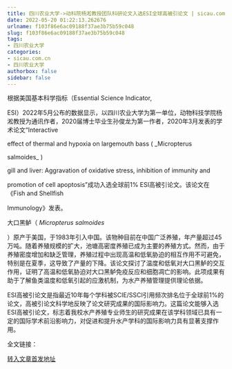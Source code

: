 ```yaml
---
title: 四川农业大学->动科院杨淞教授团队科研论文入选ESI全球高被引论文 | sicau.com.cn
date: 2022-05-20 01:22:13.262676
urlname: f103f86e6ac09188f37ae3b75b59c048
slug: f103f86e6ac09188f37ae3b75b59c048
tags: 
- 四川农业大学
categories:
- sicau.com.cn
- 四川农业大学
authorbox: false
sidebar: false
---
```

根据美国基本科学指标（Essential Science Indicator,

ESI）2022年5月公布的数据显示，以四川农业大学为第一单位，动物科技学院杨淞教授为通讯作者，2020届博士毕业生孙俊龙为第一作者，2020年3月发表的学术论文“Interactive

effect of thermal and hypoxia on largemouth bass ( _Micropterus 
<!--more-->
salmoides_ )

gill and liver: Aggravation of oxidative stress, inhibition of immunity and

promotion of cell apoptosis”成功入选全球前1% ESI高被引论文。该论文在《Fish and Shellfish

Immunology》发表。

大口黑鲈（ _Micropterus salmoides_

）原产于美国，于1983年引入中国。该物种目前在中国广泛养殖，年产量超过45万吨。随着养殖规模的扩大，池塘高密度养殖已成为主要的养殖方式。然而，由于养殖密度增加和缺乏管理，养殖过程中出现高温和低氧胁迫的相互作用不可避免，特别是在夏季，这导致了产量的下降。该论文探讨了温度和低氧对大口黑鲈的交互作用，证明了高温和低氧胁迫对大口黑鲈免疫反应和细胞凋亡的影响。此项成果有助于了解鱼类温度和低氧引起的应激机制，为水产养殖管理提供理论依据。

ESI高被引论文是指最近10年每个学科被SCIE/SSCI引用频次排名位于全球前1%的论文，高被引论文科学地反映了论文研究成果的国际影响力。这篇论文能够入选ESI高被引论文，标志着我校水产养殖专业师生的研究成果在该学科领域已具有一定的国际学术前沿影响力，对促进和提升水产学科的国际影响力具有显著支撑作用。

全文链接：



[转入文章首发地址](https://news.sicau.edu.cn/info/1078/67844.htm)